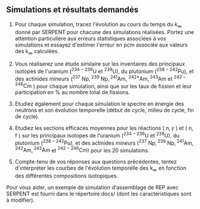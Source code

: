 ## Simulations et résultats demandés

1. Pour chaque simulation, tracez l'évolution au cours du temps du $\mathrm{k}_{\infty}$ donné par SERPENT pour chacune des simulations réalisées. Portez une attention particulière aux erreurs statistiques associées à vos simulations et essayez d'estimer l'erreur en pcm associée aux valeurs des $\mathrm{k}_{\infty}$ calculées.

2. Vous réaliserez une étude similaire sur les inventaires des principaux isotopes de l'uranium $\left({ }^{234-236} \mathrm{U}\right.$ et $\left.{ }^{238} \mathrm{U}\right)$, du plutonium $\left({ }^{238-242} \mathrm{Pu}\right)$, et des actinides mineurs $\left({ }^{237} \mathrm{~Np},{ }^{239} \mathrm{~Np},{ }^{241} \mathrm{Am}\right.$, ${ }^{242 *} \mathrm{Am},{ }^{243} \mathrm{Am}$ et ${ }^{242-246} \mathrm{Cm}$ ) pour chaque simulation, ainsi que sur les taux de fission et leur participation en $\%$ au nombre total de fissions.

3. Etudiez également pour chaque simulation le spectre en énergie des neutrons et son évolution temporelle (début de cycle, milieu de cycle, fin de cycle).

4. Etudiez les sections efficaces moyennes pour les réactions ( $\mathrm{n}, \gamma$ ) et ( $\mathrm{n}, \mathrm{f}$ ) sur les principaux isotopes de l'uranium $\left({ }^{234-236} \mathrm{U}\right.$ et $\left.{ }^{238} \mathrm{U}\right)$, du plutonium $\left({ }^{238-242} \mathrm{Pu}\right)$, et des actinides mineurs $\left({ }^{237} \mathrm{~Np},{ }^{239} \mathrm{~Np},{ }^{241} \mathrm{Am},{ }^{242} \mathrm{Am},{ }^{243} \mathrm{Am}\right.$ et $\left.{ }^{242-246} \mathrm{Cm}\right)$ pour les 20 simulations.

5. Compte-tenu de vos réponses aux questions précédentes, tentez d'interpréter les courbes de l'évolution temporelle des $\mathrm{k}_{\infty}$ en fonction des différentes compositions isotopiques.

Pour vous aider, un exemple de simulation d'assemblage de REP avec SERPENT est fourni dans le répertoire docs/ (dont les caractéristiques sont à modifier).